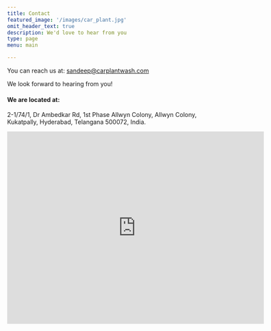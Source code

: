 ```yaml
---
title: Contact
featured_image: '/images/car_plant.jpg'
omit_header_text: true
description: We'd love to hear from you
type: page
menu: main

---
```



You can reach us at: [sandeep@carplantwash.com](mailto:sandeep@carplantwash.com)

We look forward to hearing from you!


#### We are located at: 

2-1/74/1, Dr Ambedkar Rd, 1st Phase Allwyn Colony, Allwyn Colony, Kukatpally, Hyderabad, Telangana 500072, India.

<iframe src="https://www.google.com/maps/embed?pb=!1m18!1m12!1m3!1d3611.8052210763344!2d78.40646427485869!3d17.506106099374794!2m3!1f0!2f0!3f0!3m2!1i1024!2i768!4f13.1!3m3!1m2!1s0x3bcb91e6a35badf3%3A0x472f185e6cf7deeb!2sCar%20Plant%20Washing%20And%20Carbon%20Cleaning!5e1!3m2!1sen!2ssg!4v1742661424875!5m2!1sen!2ssg" width="600" height="450" style="border:0;" allowfullscreen="" loading="lazy" referrerpolicy="no-referrer-when-downgrade"></iframe>